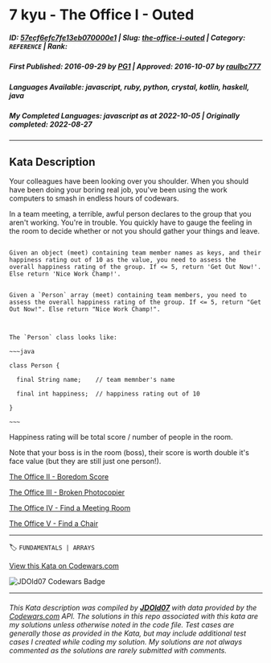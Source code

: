 # 7 kyu - The Office I - Outed

##### **ID**: [57ecf6efc7fe13eb070000e1](https://www.codewars.com/kata/57ecf6efc7fe13eb070000e1) | **Slug**: [the-office-i-outed](https://www.codewars.com/kata/57ecf6efc7fe13eb070000e1) | **Category**: `REFERENCE` | **Rank**: <span style="color:white">7 kyu</span>

##### **First Published**: 2016-09-29 ***by*** [PG1](https://www.codewars.com/users/PG1) | **Approved**: 2016-10-07 ***by*** [raulbc777](https://www.codewars.com/users/raulbc777)

##### **Languages Available**: javascript, ruby, python, crystal, kotlin, haskell, java

##### **My Completed Languages**: javascript ***as at*** 2022-10-05 | **Originally completed**: 2022-08-27

---

## Kata Description


Your colleagues have been looking over you shoulder. When you should have been doing your boring real job, you've been using the work computers to smash in endless hours of codewars.



In a team meeting, a terrible, awful person declares to the group that you aren't working. You're in trouble. You quickly have to gauge the feeling in the room to decide whether or not you should gather your things and leave. 



```if-not:java

Given an object (meet) containing team member names as keys, and their happiness rating out of 10 as the value, you need to assess the overall happiness rating of the group. If <= 5, return 'Get Out Now!'. Else return 'Nice Work Champ!'.

```

```if:java

Given a `Person` array (meet) containing team members, you need to assess the overall happiness rating of the group. If <= 5, return "Get Out Now!". Else return "Nice Work Champ!".



The `Person` class looks like:

~~~java

class Person {

  final String name;    // team memnber's name

  final int happiness;  // happiness rating out of 10

}

~~~

```



Happiness rating will be total score / number of people in the room.



Note that your boss is in the room (boss), their score is worth double it's face value (but they are still just one person!).



<a href='https://www.codewars.com/kata/the-office-ii-boredom-score'>The Office II - Boredom Score</a><br>

<a href='https://www.codewars.com/kata/the-office-iii-broken-photocopier'>The Office III - Broken Photocopier</a><br>

<a href='https://www.codewars.com/kata/the-office-iv-find-a-meeting-room'>The Office IV - Find a Meeting Room</a><br>

<a href='https://www.codewars.com/kata/the-office-v-find-a-chair'>The Office V - Find a Chair</a><br>

---


🏷 `FUNDAMENTALS | ARRAYS`


[View this Kata on Codewars.com](https://www.codewars.com/kata/57ecf6efc7fe13eb070000e1)

![](https://www.codewars.com/users/jdold07/badges/large "JDOld07 Codewars Badge")

---

###### *This Kata description was compiled by [**JDOld07**](https://tpstech.dev) with data provided by the [Codewars.com](https://www.codewars.com) API.  The solutions in this repo associated with this kata are my solutions unless otherwise noted in the code file.  Test cases are generally those as provided in the Kata, but may include additional test cases I created while coding my solution.  My solutions are not always commented as the solutions are rarely submitted with comments.*
